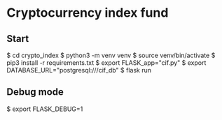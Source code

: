 # Cryptocurrency index fund

## Start

  $ cd crypto_index
  $ python3 -m venv venv
  $ source venv/bin/activate
  $ pip3 install -r requirements.txt
  $ export FLASK_app="cif.py"
  $ export DATABASE_URL="postgresql:///cif_db"
  $ flask run


## Debug mode

$ export FLASK_DEBUG=1
